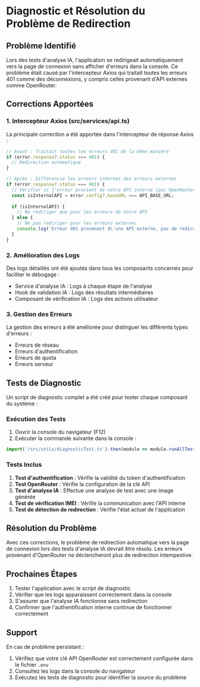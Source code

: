 # Diagnostic et Résolution du Problème de Redirection

## Problème Identifié

Lors des tests d'analyse IA, l'application se redirigeait automatiquement vers la page de connexion sans afficher d'erreurs dans la console. Ce problème était causé par l'intercepteur Axios qui traitait toutes les erreurs 401 comme des déconnexions, y compris celles provenant d'API externes comme OpenRouter.

## Corrections Apportées

### 1. Intercepteur Axios (src/services/api.ts)

La principale correction a été apportée dans l'intercepteur de réponse Axios :

```typescript
// Avant : Traitait toutes les erreurs 401 de la même manière
if (error.response?.status === 401) {
  // Redirection automatique
}

// Après : Différencie les erreurs internes des erreurs externes
if (error.response?.status === 401) {
  // Vérifier si l'erreur provient de notre API interne (pas OpenRouter)
  const isInternalAPI = error.config?.baseURL === API_BASE_URL;
  
  if (isInternalAPI) {
    // Ne rediriger que pour les erreurs de notre API
  } else {
    // Ne pas rediriger pour les erreurs externes
    console.log('Erreur 401 provenant d\'une API externe, pas de redirection automatique');
  }
}
```

### 2. Amélioration des Logs

Des logs détaillés ont été ajoutés dans tous les composants concernés pour faciliter le débogage :

- Service d'analyse IA : Logs à chaque étape de l'analyse
- Hook de validation IA : Logs des résultats intermédiaires
- Composant de vérification IA : Logs des actions utilisateur

### 3. Gestion des Erreurs

La gestion des erreurs a été améliorée pour distinguer les différents types d'erreurs :
- Erreurs de réseau
- Erreurs d'authentification
- Erreurs de quota
- Erreurs serveur

## Tests de Diagnostic

Un script de diagnostic complet a été créé pour tester chaque composant du système :

### Exécution des Tests

1. Ouvrir la console du navigateur (F12)
2. Exécuter la commande suivante dans la console :
```javascript
import('/src/utils/diagnosticTest.ts').then(module => module.runAllTests())
```

### Tests Inclus

1. **Test d'authentification** : Vérifie la validité du token d'authentification
2. **Test OpenRouter** : Vérifie la configuration de la clé API
3. **Test d'analyse IA** : Effectue une analyse de test avec une image générée
4. **Test de vérification IMEI** : Vérifie la communication avec l'API interne
5. **Test de détection de redirection** : Vérifie l'état actuel de l'application

## Résolution du Problème

Avec ces corrections, le problème de redirection automatique vers la page de connexion lors des tests d'analyse IA devrait être résolu. Les erreurs provenant d'OpenRouter ne déclencheront plus de redirection intempestive.

## Prochaines Étapes

1. Tester l'application avec le script de diagnostic
2. Vérifier que les logs apparaissent correctement dans la console
3. S'assurer que l'analyse IA fonctionne sans redirection
4. Confirmer que l'authentification interne continue de fonctionner correctement

## Support

En cas de problème persistant :
1. Vérifiez que votre clé API OpenRouter est correctement configurée dans le fichier `.env`
2. Consultez les logs dans la console du navigateur
3. Exécutez les tests de diagnostic pour identifier la source du problème